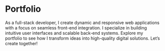 # Portfolio
As a full-stack developer, I create dynamic and responsive web applications with a focus on seamless front-end integration. I specialize in building intuitive user interfaces and scalable back-end systems. Explore my portfolio to see how I transform ideas into high-quality digital solutions. Let’s create together!
